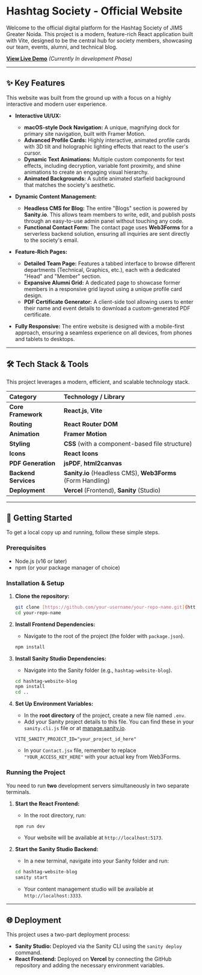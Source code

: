 # Hashtag Society - Official Website

Welcome to the official digital platform for the Hashtag Society of JIMS Greater Noida. This project is a modern, feature-rich React application built with Vite, designed to be the central hub for society members, showcasing our team, events, alumni, and technical blog.

**[View Live Demo](https://hashtag-official.vercel.app)** *(Currently In development Phase)*

---

## ✨ Key Features

This website was built from the ground up with a focus on a highly interactive and modern user experience.

* **Interactive UI/UX:**
    * **macOS-style Dock Navigation:** A unique, magnifying dock for primary site navigation, built with Framer Motion.
    * **Advanced Profile Cards:** Highly interactive, animated profile cards with 3D tilt and holographic lighting effects that react to the user's cursor.
    * **Dynamic Text Animations:** Multiple custom components for text effects, including decryption, variable font proximity, and shine animations to create an engaging visual hierarchy.
    * **Animated Backgrounds:** A subtle animated starfield background that matches the society's aesthetic.

* **Dynamic Content Management:**
    * **Headless CMS for Blog:** The entire "Blogs" section is powered by **Sanity.io**. This allows team members to write, edit, and publish posts through an easy-to-use admin panel without touching any code.
    * **Functional Contact Form:** The contact page uses **Web3Forms** for a serverless backend solution, ensuring all inquiries are sent directly to the society's email.

* **Feature-Rich Pages:**
    * **Detailed Team Page:** Features a tabbed interface to browse different departments (Technical, Graphics, etc.), each with a dedicated "Head" and "Member" section.
    * **Expansive Alumni Grid:** A dedicated page to showcase former members in a responsive grid layout using a unique profile card design.
    * **PDF Certificate Generator:** A client-side tool allowing users to enter their name and event details to download a custom-generated PDF certificate.

* **Fully Responsive:** The entire website is designed with a mobile-first approach, ensuring a seamless experience on all devices, from phones and tablets to desktops.

---

## 🛠️ Tech Stack & Tools

This project leverages a modern, efficient, and scalable technology stack.

| Category | Technology / Library |
| :--- | :--- |
| **Core Framework** | **React.js**, **Vite** |
| **Routing** | **React Router DOM** |
| **Animation** | **Framer Motion** |
| **Styling** | **CSS** (with a component-based file structure) |
| **Icons** | **React Icons** |
| **PDF Generation** | **jsPDF**, **html2canvas** |
| **Backend Services** | **Sanity.io** (Headless CMS), **Web3Forms** (Form Handling) |
| **Deployment** | **Vercel** (Frontend), **Sanity** (Studio) |

---

## 🚀 Getting Started

To get a local copy up and running, follow these simple steps.

### Prerequisites

* Node.js (v16 or later)
* npm (or your package manager of choice)

### Installation & Setup

1.  **Clone the repository:**
    ```sh
    git clone [https://github.com/your-username/your-repo-name.git](https://github.com/your-username/your-repo-name.git)
    cd your-repo-name
    ```

2.  **Install Frontend Dependencies:**
    * Navigate to the root of the project (the folder with `package.json`).
    ```sh
    npm install
    ```

3.  **Install Sanity Studio Dependencies:**
    * Navigate into the Sanity folder (e.g., `hashtag-website-blog`).
    ```sh
    cd hashtag-website-blog
    npm install
    cd .. 
    ```

4.  **Set Up Environment Variables:**
    * In the **root directory** of the project, create a new file named `.env`.
    * Add your Sanity project details to this file. You can find these in your `sanity.cli.js` file or at [manage.sanity.io](https://manage.sanity.io).
    ```env
    VITE_SANITY_PROJECT_ID="your_project_id_here"
    ```
    * In your `Contact.jsx` file, remember to replace `"YOUR_ACCESS_KEY_HERE"` with your actual key from Web3Forms.

### Running the Project

You need to run **two** development servers simultaneously in two separate terminals.

1.  **Start the React Frontend:**
    * In the root directory, run:
    ```sh
    npm run dev
    ```
    * Your website will be available at `http://localhost:5173`.

2.  **Start the Sanity Studio Backend:**
    * In a new terminal, navigate into your Sanity folder and run:
    ```sh
    cd hashtag-website-blog
    sanity start
    ```
    * Your content management studio will be available at `http://localhost:3333`.

---

## 🌐 Deployment

This project uses a two-part deployment process:

* **Sanity Studio:** Deployed via the Sanity CLI using the `sanity deploy` command.
* **React Frontend:** Deployed on **Vercel** by connecting the GitHub repository and adding the necessary environment variables.
